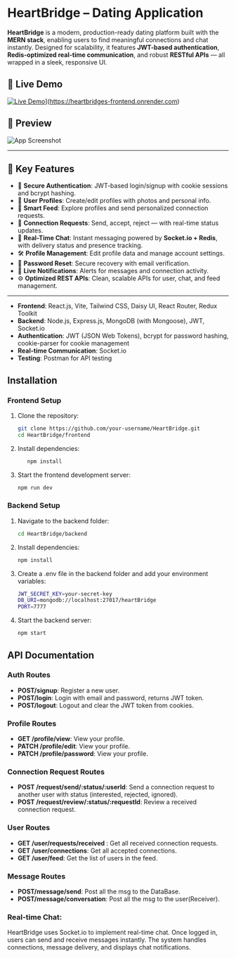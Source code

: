  # HeartBridge – Dating Application

**HeartBridge** is a modern, production-ready dating platform built with the **MERN stack**, enabling users to find meaningful connections and chat instantly. Designed for scalability, it features **JWT-based authentication**, **Redis-optimized real-time communication**, and robust **RESTful APIs** — all wrapped in a sleek, responsive UI.

## 🚀 Live Demo
[![Live Demo](https://img.shields.io/badge/Live-Demo-blue)]([https://your-live-link.com)](https://heartbridges-frontend.onrender.com)

## 📸 Preview
![App Screenshot](./screenshot.png)

---

## 🚀 Key Features

- 🔐 **Secure Authentication**: JWT-based login/signup with cookie sessions and bcrypt hashing.
- 👤 **User Profiles**: Create/edit profiles with photos and personal info.
- 📰 **Smart Feed**: Explore profiles and send personalized connection requests.
- 💌 **Connection Requests**: Send, accept, reject — with real-time status updates.
- 💬 **Real-Time Chat**: Instant messaging powered by **Socket.io + Redis**, with delivery status and presence tracking.
- 🛠 **Profile Management**: Edit profile data and manage account settings.
- 🔁 **Password Reset**: Secure recovery with email verification.
- 🔔 **Live Notifications**: Alerts for messages and connection activity.
- ⚙️ **Optimized REST APIs**: Clean, scalable APIs for user, chat, and feed management.

---
- **Frontend**: React.js, Vite, Tailwind CSS, Daisy UI, React Router, Redux Toolkit
- **Backend**: Node.js, Express.js, MongoDB (with Mongoose), JWT, Socket.io
- **Authentication**: JWT (JSON Web Tokens), bcrypt for password hashing, cookie-parser for cookie management
- **Real-time Communication**: Socket.io
- **Testing**: Postman for API testing

## Installation

### Frontend Setup

1. Clone the repository:
   ```bash
   git clone https://github.com/your-username/HeartBridge.git
   cd HeartBridge/frontend

2. Install dependencies:
   ```bash 
      npm install

3. Start the frontend development server:
   ```bash
   npm run dev

### Backend Setup

1. Navigate to the backend folder:
   ```bash
   cd HeartBridge/backend

2. Install dependencies:
   ```bash
   npm install

3. Create a .env file in the backend folder and add your environment variables:
   ```bash
   JWT_SECRET_KEY=your-secret-key
   DB_URI=mongodb://localhost:27017/heartBridge
   PORT=7777

4. Start the backend server:
   ```bash
   npm start

## API Documentation

### Auth Routes

- **POST/signup**: Register a new user.
- **POST/login**: Login with email and password, returns JWT token.
- **POST/logout**: Logout and clear the JWT token from cookies.

### Profile Routes

- **GET /profile/view**: View your profile.
- **PATCH /profile/edit**: View your profile.
- **PATCH /profile/password**: View your profile.


### Connection Request Routes

- **POST /request/send/:status/:userId**:  Send a connection request to another user with status (interested, rejected, ignored).
- **POST /request/review/:status/:requestId**: Review a received connection request.

### User Routes

- **GET /user/requests/received**
: Get all received connection requests.
- **GET /user/connections**: Get all accepted connections.
- **GET /user/feed**: 
 Get the list of users in the feed.

### Message Routes

- **POST/message/send**: Post all the msg to the DataBase.
- **POST/message/conversation**: Post all the msg to the user(Receiver). 

### Real-time Chat:
HeartBridge uses Socket.io to implement real-time chat. Once logged in, users can send and receive messages instantly. The system handles connections, message delivery, and displays chat notifications.


